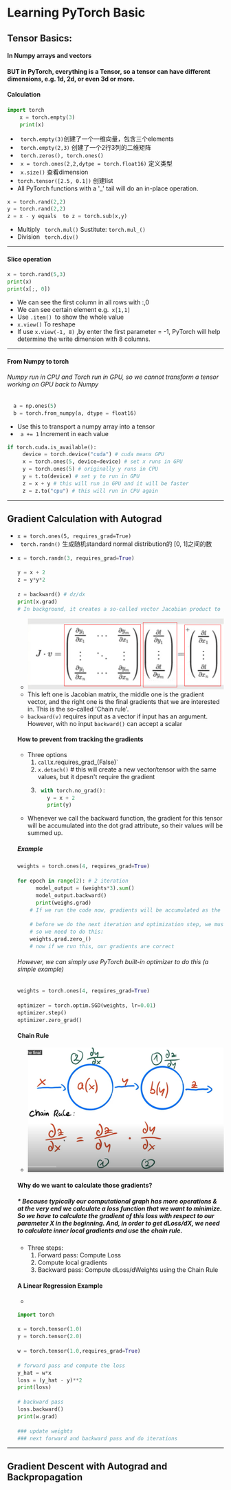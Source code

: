 # Learning PyTorch Basic 
## Tensor Basics:
#### In Numpy arrays and vectors
#### BUT in PyTorch, everything is a Tensor, so a tensor can have different dimensions, e.g. 1d, 2d, or even 3d or more.
#### Calculation
  ```python
  import torch
      x = torch.empty(3)
      print(x)
  ```
  * ` torch.empty(3)`创建了一个一维向量，包含三个elements
  * ` torch.empty(2,3)` 创建了一个2行3列的二维矩阵
  * ` torch.zeros(), torch.ones()`
  * ` x = torch.ones(2,2,dytpe = torch.float16)` 定义类型
  * ` x.size()` 查看dimension
  * ` torch.tensor([2.5, 0.1]) ` 创建list
  * All PyTorch functions with a '_' tail will do an in-place operation.
  ```python
  x = torch.rand(2,2)
  y = torch.rand(2,2)
  z = x - y equals  to z = torch.sub(x,y)
  ```    
  * Multiply ` torch.mul()`  Sustitute: `torch.mul_()`
  * Division ` torch.div()`
* * * 
#### Slice operation
 ```python
 x = torch.rand(5,3)
 print(x)
 print(x[;, 0])
 ```
  * We can see the first column in all rows with :,0
  * We can see certain element e.g.` x[1,1]`
  * Use `.item() `to show the whole value
  * ` x.view() ` To reshape
  * If use `x.view(-1, 8)` ,by enter the first parameter = -1, PyTorch will help determine the write dimension with 8 columns.
  * * * 
#### From Numpy to torch
###### Numpy run in CPU and Torch run in GPU, so we cannot transform a tensor working on GPU back to Numpy
  ```python
    a = np.ones(5)  
    b = torch.from_numpy(a, dtype = float16) 
  ```
  * Use this to transport a numpy array into a tensor
  * ` a += 1` Increment in each value
  ```python
  if torch.cuda.is_available():
       device = torch.device("cuda") # cuda means GPU
       x = torch.ones(5, device=device) # set x runs in GPU
       y = torch.ones(5) # originally y runs in CPU
       y = t.to(device) # set y to run in GPU
       z = x + y # this will run in GPU and it will be faster
       z = z.to("cpu") # this will run in CPU again 
   ```
* * * 
## Gradient Calculation with Autograd  
  * ` x = torch.ones(5, requires_grad=True) `
  * ` torch.randn()` 生成随机standard normal distribution的 [0, 1]之间的数
  * 
    ```python
    x = torch.randn(3, requires_grad=True)
    
    y = x + 2
    z = y*y*2
    
    z = backward() # dz/dx 
    print(x.grad)
    # In background, it creates a so-called vector Jacobian product to get gradients
    ```
    * <img src = "https://raw.githubusercontent.com/TheLissandra1/Nest-of-Lisa/master/ImageLinks/G%40JRP3U0X_E474H(%5D_E%24KXH.png">
    * This left one is Jacobian matrix, the middle one is the gradient vector, and the right one is the final gradients that we are interested in. This is the so-called 'Chain rule'.
    * `backward(v)` requires input as a vector if input has an argument. However, with no input `backward()` can accept a scalar
    #### How to prevent from tracking the gradients
      * Three options
        1. ` call `x.requires_grad_(False)`
        2. ` x.detach() ` # this will create a new vector/tensor with the same values, but it dpesn't require the gradient
        3. ```python
            with torch.no_grad():
              y = x + 2
              print(y)
           ```
     * Whenever we call the backward function, the gradient for this tensor will be accumulated into the dot grad attribute, so their values will be summed up.
     ##### Example
     ```python
     weights = torch.ones(4, requires_grad=True)
     
     for epoch in range(2): # 2 iteration
           model_output = (weights*3).sum()
           model_output.backward()
           print(weighs.grad)
         # If we run the code now, gradients will be accumulated as the sum()
          
         # before we do the next iteration and optimization step, we must empty the gradients
         # so we need to do this:
         weights.grad.zero_()
         # now if we run this, our gradients are correct
     ```
     ###### However, we can simply use PyTorch built-in optimizer to do this (a simple example)
     ```python
     weights = torch.ones(4, requires_grad=True)
     
     optimizer = torch.optim.SGD(weights, lr=0.01)
     optimizer.step()
     optimizer.zero_grad()
     
     ```
     #### Chain Rule
     * <img src = "https://raw.githubusercontent.com/TheLissandra1/Nest-of-Lisa/master/ImageLinks/chainrule.png">
     #### Why do we want to calculate those gradients?
     ##### * Because typically our computational graph has more operations & at the very end we calculate a loss function that we want to minimize. So we have to calculate the gradient of this loss with respect to our parameter X in the beginning. And, in order to get dLoss/dX, we need to calculate inner local gradients and use the chain rule.
     * Three steps:
         1. Forward pass: Compute Loss
         2. Compute local gradients
         3. Backward pass: Compute dLoss/dWeights using the Chain Rule
     #### A Linear Regression Example
     * 
     ```python
     import torch
     
     x = torch.tensor(1.0)
     y = torch.tensor(2.0)
     
     w = torch.tensor(1.0,requires_grad=True)
     
     # forward pass and compute the loss
     y_hat = w*x
     loss = (y_hat - y)**2
     print(loss)
     
     # backward pass
     loss.backward()
     print(w.grad)
     
     ### update weights
     ### next forward and backward pass and do iterations 
     ```
 * * * 
## Gradient Descent with Autograd and Backpropagation
####
     
     
     
              
              
     
       
     
